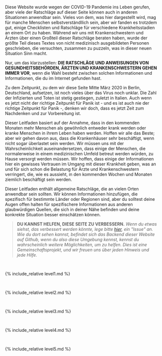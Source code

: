 Diese Website wurde wegen der COVID-19 Pandemie ins Leben gerufen, aber viele der Ratschläge auf dieser Seite können auch in anderen Situationen anwendbar sein. Vieles von dem, was hier dargestellt wird, mag für manche Menschen selbstverständllich sein, aber wir fanden es trotzdem gut, einige Checklisten und Ratschläge für verschiedene Krankheitsstadien an einem Ort zu haben. Während wir uns mit Krankenschwestern und Ärzten über einen Großteil dieser Ratschläge beraten haben, wurde der größte Teil dieses Textes von nicht medizinisch ausgebildeten Personen geschrieben, die versuchten, zusammen zu puzzeln, was in dieser neuen Situation Sinn macht. 

Nur, um das klarzustellen: **DIE RATSCHLÄGE UND ANWEISUNGEN VON GESUNDHEITSBEHÖRDEN, ÄRZTEN UND KRANKENSCHWESTERN GEHEN IMMER VOR**, wenn die Wahl besteht zwischen solchen Informationen und Informationen, die du im Internet gefunden hast.

Zu dem Zeitpunkt, zu dem wir diese Seite Mitte März 2020 in Berlin, Deutschland, aufsetzen, ist noch vieles über das Virus noch unklar. Die Zahl der Infizierten und Toten ist stetig gestiegen, zuletzt in Italien. Auch wenn es jetzt nicht der richtige Zeitpunkt für Panik ist - und es ist auch nie der richtige Zeitpunkt für Panik -, denken wir doch, dass es jetzt Zeit zum Nachdenken und zur Vorbereitung ist.

Dieser Leitfaden basiert auf der Annahme, dass in den kommenden Monaten mehr Menschen als gewöhnlich entweder krank werden oder kranke Menschen in ihrem Leben haben werden. Hoffen wir alle das Beste; aber wir gehen davon aus, dass die Krankenhäuser sehr beschäftigt, wenn nicht sogar überlastet sein werden. Wir müssen uns mit der Wahrscheinlichkeit auseinandersetzen, dass einige der Menschen, die normalerweise in einem medizinischen Umfeld betreut werden würden, zu Hause versorgt werden müssen. Wir hoffen, dass einige der Informationen hier ein gewisses Vertrauen im Umgang mit dieser Krankheit geben, was an und für sich schon die Belastung für Ärzte und Krankenschwestern verringert, die, wie es aussieht, in den kommenden Wochen und Monaten ziemlich beschäftigt sein werden.

Dieser Leitfaden enthält allgemeine Ratschläge, die an vielen Orten anwendbar sein sollten. Wir können Informationen hinzufügen, die spezifisch für bestimmte Länder oder Regionen sind, aber du solltest deine Augen offen halten für spezifischere Informationen aus anderen glaubwürdigen Quellen, die sich in deiner Nähe befinden und deine konkrekte Situation besser einschätzen können.

> **DU KANNST HELFEN, DIESE SEITE ZU VERBESSERN.** *Wenn du etwas siehst, das verbessert werden könnte, lege bitte [hier](https://github.com/covid-zu-hause/covid-zu-hause.github.io/issues/new), ein "Issue" an. Wie du dort sehen kannst, befindet sich das Backend dieser Website auf Github, wenn du also diese Umgebung kennst, kennst du wahrscheinlich weitere Möglichkeiten, um zu helfen. Dies ist eine Gemeinschaftsprojekt, und wir freuen uns über jeden Hinweis und jede Hilfe.*

&nbsp; 

{% include_relative level1.md %}

&nbsp; 

{% include_relative level2.md %}

&nbsp; 
 
{% include_relative level3.md %}
            
&nbsp; 
 
{% include_relative level4.md %}
        
&nbsp; 
 
{% include_relative level5.md %}
